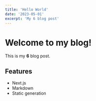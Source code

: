 ```yaml
---
title: 'Hello World'
date: '2023-05-01'
excerpt: 'My 6 blog post'
---
```


# Welcome to my blog!

This is my **6** blog post. 

## Features

- Next.js
- Markdown
- Static generation